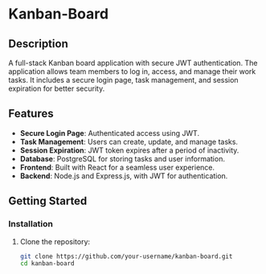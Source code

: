 # Kanban-Board

## Description

A full-stack Kanban board application with secure JWT authentication. The application allows team members to log in, access, and manage their work tasks. It includes a secure login page, task management, and session expiration for better security.

## Features

- **Secure Login Page**: Authenticated access using JWT.
- **Task Management**: Users can create, update, and manage tasks.
- **Session Expiration**: JWT token expires after a period of inactivity.
- **Database**: PostgreSQL for storing tasks and user information.
- **Frontend**: Built with React for a seamless user experience.
- **Backend**: Node.js and Express.js, with JWT for authentication.

## Getting Started

### Installation

1. Clone the repository:

   ```bash
   git clone https://github.com/your-username/kanban-board.git
   cd kanban-board

